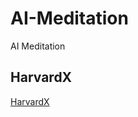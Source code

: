 # AI-Meditation
AI Meditation

## HarvardX
[HarvardX](https://www.edx.org/school/harvardx?utm_source=google&utm_campaign=18963794121&utm_medium=cpc&utm_term=harvardx&hsa_acc=7245054034&hsa_cam=18963794121&hsa_grp=152188552988&hsa_ad=636130479500&hsa_src=g&hsa_tgt=kwd-332498313549&hsa_kw=harvardx&hsa_mt=e&hsa_net=adwords&hsa_ver=3&gclid=CjwKCAjwoIqhBhAGEiwArXT7Kw9biT0y_oJnYacCgiT-ofpRfBUMGlKRmE0rn-jXtfbXD1cjNuD4ghoCBeoQAvD_BwE)


